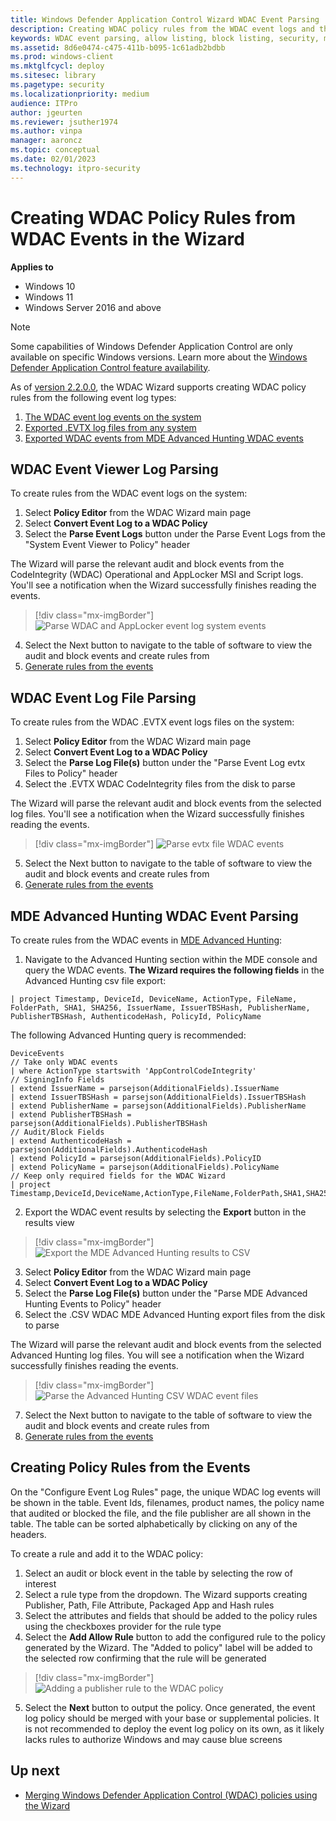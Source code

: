 ```yaml
---
title: Windows Defender Application Control Wizard WDAC Event Parsing
description: Creating WDAC policy rules from the WDAC event logs and the MDE Advanced Hunting WDAC events.
keywords: WDAC event parsing, allow listing, block listing, security, malware
ms.assetid: 8d6e0474-c475-411b-b095-1c61adb2bdbb
ms.prod: windows-client
ms.mktglfcycl: deploy
ms.sitesec: library
ms.pagetype: security
ms.localizationpriority: medium
audience: ITPro
author: jgeurten
ms.reviewer: jsuther1974
ms.author: vinpa
manager: aaroncz
ms.topic: conceptual
ms.date: 02/01/2023
ms.technology: itpro-security
---
```


# Creating WDAC Policy Rules from WDAC Events in the Wizard

**Applies to**

- Windows 10
- Windows 11
- Windows Server 2016 and above

> [!NOTE]
> Some capabilities of Windows Defender Application Control are only available on specific Windows versions. Learn more about the [Windows Defender Application Control feature availability](feature-availability.md).

As of [version 2.2.0.0](https://webapp-wdac-wizard.azurewebsites.net/archives.html), the WDAC Wizard supports creating WDAC policy rules from the following event log types: 

1. [The WDAC event log events on the system](#wdac-event-viewer-log-parsing)
2. [Exported .EVTX log files from any system](#wdac-event-log-file-parsing)
3. [Exported WDAC events from MDE Advanced Hunting WDAC events](#mde-advanced-hunting-wdac-event-parsing)


## WDAC Event Viewer Log Parsing

To create rules from the WDAC event logs on the system:

1. Select **Policy Editor** from the WDAC Wizard main page
2. Select **Convert Event Log to a WDAC Policy**
3. Select the **Parse Event Logs** button under the Parse Event Logs from the "System Event Viewer to Policy" header

The Wizard will parse the relevant audit and block events from the CodeIntegrity (WDAC) Operational and AppLocker MSI and Script logs. You'll see a notification when the Wizard successfully finishes reading the events. 

> [!div class="mx-imgBorder"]
> ![Parse WDAC and AppLocker event log system events](images/wdac-wizard-event-log-system.png)

4. Select the Next button to navigate to the table of software to view the audit and block events and create rules from
5. [Generate rules from the events](#creating-policy-rules-from-the-events)

## WDAC Event Log File Parsing

To create rules from the WDAC .EVTX event logs files on the system:

1. Select **Policy Editor** from the WDAC Wizard main page
2. Select **Convert Event Log to a WDAC Policy**
3. Select the **Parse Log File(s)** button under the "Parse Event Log evtx Files to Policy" header
4. Select the .EVTX WDAC CodeIntegrity files from the disk to parse

The Wizard will parse the relevant audit and block events from the selected log files. You'll see a notification when the Wizard successfully finishes reading the events. 

> [!div class="mx-imgBorder"]
> ![Parse evtx file WDAC events](images/wdac-wizard-event-log-files.png)

5. Select the Next button to navigate to the table of software to view the audit and block events and create rules from
6. [Generate rules from the events](#creating-policy-rules-from-the-events)

## MDE Advanced Hunting WDAC Event Parsing

To create rules from the WDAC events in [MDE Advanced Hunting](querying-application-control-events-centrally-using-advanced-hunting.md):

1. Navigate to the Advanced Hunting section within the MDE console and query the WDAC events. **The Wizard requires the following fields** in the Advanced Hunting csv file export: 

```KQL
| project Timestamp, DeviceId, DeviceName, ActionType, FileName, FolderPath, SHA1, SHA256, IssuerName, IssuerTBSHash, PublisherName, PublisherTBSHash, AuthenticodeHash, PolicyId, PolicyName
```

The following Advanced Hunting query is recommended:

```KQL
DeviceEvents 
// Take only WDAC events
| where ActionType startswith 'AppControlCodeIntegrity' 
// SigningInfo Fields
| extend IssuerName = parsejson(AdditionalFields).IssuerName
| extend IssuerTBSHash = parsejson(AdditionalFields).IssuerTBSHash
| extend PublisherName = parsejson(AdditionalFields).PublisherName
| extend PublisherTBSHash = parsejson(AdditionalFields).PublisherTBSHash
// Audit/Block Fields
| extend AuthenticodeHash = parsejson(AdditionalFields).AuthenticodeHash
| extend PolicyId = parsejson(AdditionalFields).PolicyID
| extend PolicyName = parsejson(AdditionalFields).PolicyName
// Keep only required fields for the WDAC Wizard
| project Timestamp,DeviceId,DeviceName,ActionType,FileName,FolderPath,SHA1,SHA256,IssuerName,IssuerTBSHash,PublisherName,PublisherTBSHash,AuthenticodeHash,PolicyId,PolicyName
```

2. Export the WDAC event results by selecting the **Export** button in the results view

> [!div class="mx-imgBorder"]
> ![Export the MDE Advanced Hunting results to CSV](images/wdac-wizard-event-log-mde-ah-export.png)

3. Select **Policy Editor** from the WDAC Wizard main page
4. Select **Convert Event Log to a WDAC Policy**
5. Select the **Parse Log File(s)** button under the "Parse MDE Advanced Hunting Events to Policy" header
6. Select the .CSV WDAC MDE Advanced Hunting export files from the disk to parse

The Wizard will parse the relevant audit and block events from the selected Advanced Hunting log files. You will see a notification when the Wizard successfully finishes reading the events. 

> [!div class="mx-imgBorder"]
> ![Parse the Advanced Hunting CSV WDAC event files](images/wdac-wizard-event-log-mde-ah-parsing.png)

7. Select the Next button to navigate to the table of software to view the audit and block events and create rules from
8. [Generate rules from the events](#creating-policy-rules-from-the-events)


## Creating Policy Rules from the Events

On the "Configure Event Log Rules" page, the unique WDAC log events will be shown in the table. Event Ids, filenames, product names, the policy name that audited or blocked the file, and the file publisher are all shown in the table. The table can be sorted alphabetically by clicking on any of the headers. 

To create a rule and add it to the WDAC policy: 

1. Select an audit or block event in the table by selecting the row of interest
2. Select a rule type from the dropdown. The Wizard supports creating Publisher, Path, File Attribute, Packaged App and Hash rules
3. Select the attributes and fields that should be added to the policy rules using the checkboxes provider for the rule type
4. Select the **Add Allow Rule** button to add the configured rule to the policy generated by the Wizard. The "Added to policy" label will be added to the selected row confirming that the rule will be generated

> [!div class="mx-imgBorder"]
> ![Adding a publisher rule to the WDAC policy](images/wdac-wizard-event-rule-creation.png)

5. Select the **Next** button to output the policy. Once generated, the event log policy should be merged with your base or supplemental policies. It is not recommended to deploy the event log policy on its own, as it likely lacks rules to authorize Windows and may cause blue screens


## Up next

- [Merging Windows Defender Application Control (WDAC) policies using the Wizard](wdac-wizard-merging-policies.md)